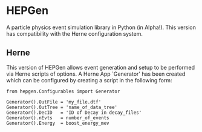 # HEPGen

A particle physics event simulation library in Python (in Alpha!). This version has compatibility with the Herne configuration system.

## Herne
This version of HEPGen allows event generation and setup to be performed via Herne scripts of options. A Herne App `Generator' has been created which can be configured by creating a script in the following form:

```
from hepgen.Configurables import Generator

Generator().OutFile = 'my_file.dtf'
Generator().OutTree = 'name_of_data_tree'
Generator().DecID   = 'ID of Decay in decay_files'
Generator().nEvts   = number_of_events
Generator().Energy  = boost_energy_mev
```
